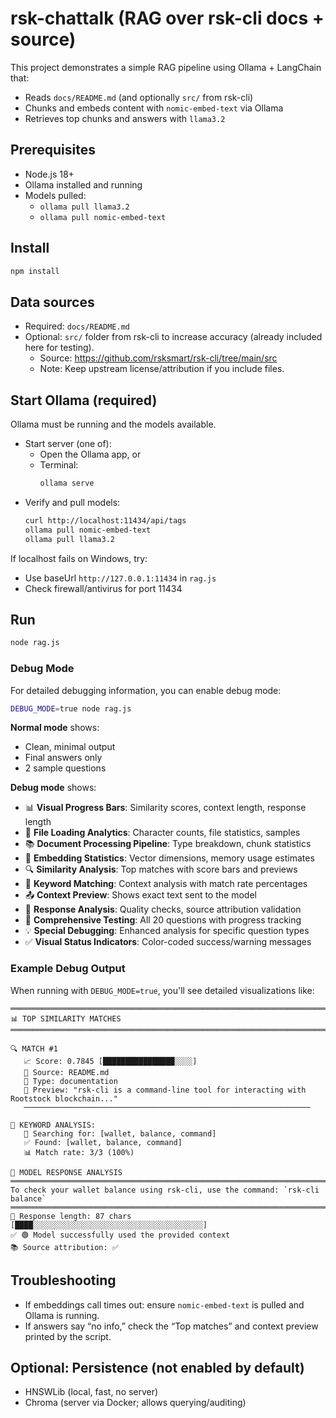 # rsk-chattalk (RAG over rsk-cli docs + source)

This project demonstrates a simple RAG pipeline using Ollama + LangChain that:
- Reads `docs/README.md` (and optionally `src/` from rsk-cli)
- Chunks and embeds content with `nomic-embed-text` via Ollama
- Retrieves top chunks and answers with `llama3.2`

## Prerequisites
- Node.js 18+
- Ollama installed and running
- Models pulled:
  - `ollama pull llama3.2`
  - `ollama pull nomic-embed-text`

## Install
```bash
npm install
```

## Data sources
- Required: `docs/README.md`
- Optional: `src/` folder from rsk-cli to increase accuracy (already included here for testing).
  - Source: https://github.com/rsksmart/rsk-cli/tree/main/src
  - Note: Keep upstream license/attribution if you include files.

## Start Ollama (required)
Ollama must be running and the models available.

- Start server (one of):
  - Open the Ollama app, or
  - Terminal:
    ```bash
    ollama serve
    ```
- Verify and pull models:
  ```bash
  curl http://localhost:11434/api/tags
  ollama pull nomic-embed-text
  ollama pull llama3.2
  ```

If localhost fails on Windows, try:
- Use baseUrl `http://127.0.0.1:11434` in `rag.js`
- Check firewall/antivirus for port 11434

## Run
```bash
node rag.js
```

### Debug Mode
For detailed debugging information, you can enable debug mode:
```bash
DEBUG_MODE=true node rag.js
```

**Normal mode** shows:
- Clean, minimal output
- Final answers only
- 2 sample questions

**Debug mode** shows:
- 📊 **Visual Progress Bars**: Similarity scores, context length, response length
- 📁 **File Loading Analytics**: Character counts, file statistics, samples
- 📚 **Document Processing Pipeline**: Type breakdown, chunk statistics
- 🧠 **Embedding Statistics**: Vector dimensions, memory usage estimates
- 🔍 **Similarity Analysis**: Top matches with score bars and previews
- 🎯 **Keyword Matching**: Context analysis with match rate percentages
- 📤 **Context Preview**: Shows exact text sent to the model
- 🤖 **Response Analysis**: Quality checks, source attribution validation
- 🧪 **Comprehensive Testing**: All 20 questions with progress tracking
- 💡 **Special Debugging**: Enhanced analysis for specific question types
- ✅ **Visual Status Indicators**: Color-coded success/warning messages

### Example Debug Output
When running with `DEBUG_MODE=true`, you'll see detailed visualizations like:

```
═══════════════════════════════════════════════════════════════════════════════
📊 TOP SIMILARITY MATCHES
═══════════════════════════════════════════════════════════════════════════════

🔍 MATCH #1
   📈 Score: 0.7845 [████████████████░░░░]
   📁 Source: README.md
   📝 Type: documentation
   💬 Preview: "rsk-cli is a command-line tool for interacting with Rootstock blockchain..."
   ────────────────────────────────────────────────────────────────

🎯 KEYWORD ANALYSIS:
   🔎 Searching for: [wallet, balance, command]
   ✅ Found: [wallet, balance, command]
   📊 Match rate: 3/3 (100%)

🤖 MODEL RESPONSE ANALYSIS
═══════════════════════════════════════════════════════════════════════════════
To check your wallet balance using rsk-cli, use the command: `rsk-cli balance`
═══════════════════════════════════════════════════════════════════════════════
📏 Response length: 87 chars [████░░░░░░░░░░░░░░░░░░░░░░░░░░░░░░░░░░░░░░]
✅ 🟢 Model successfully used the provided context
📚 Source attribution: ✅
```

## Troubleshooting
- If embeddings call times out: ensure `nomic-embed-text` is pulled and Ollama is running.
- If answers say “no info,” check the “Top matches” and context preview printed by the script.

## Optional: Persistence (not enabled by default)
- HNSWLib (local, fast, no server)
- Chroma (server via Docker; allows querying/auditing)